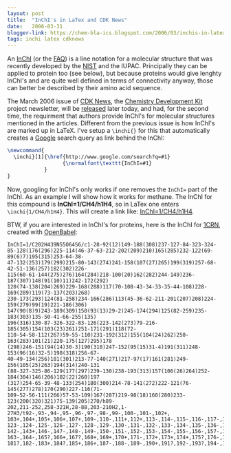 ```yaml
---
layout: post
title:  "InChI's in LaTex and CDK News"
date:   2006-03-31
blogger-link: https://chem-bla-ics.blogspot.com/2006/03/inchis-in-latex-and-cdk-news.html
tags: inchi latex cdknews
---
```


An [InChI](http://www.iupac.org/inchi/) (or the [FAQ](http://www.iupac.org/inchi/)) is a line notation for a
molecular structure that was recently developed by the [NIST](http://www.nist.gov/) and the IUPAC. Principally
they can be applied to protein too (see below), but because proteins would give lenghty InChI's and are quite well defined in terms of connectivity anyway, those can better be described by their amino acid sequence.

The March 2006 issue of [CDK News](http://almost.cubic.uni-koeln.de/cdk/cdk_top/cdk_news/), the
[Chemistry Development Kit](http://cdk.sf.net/) project newsletter, will be
[released](http://sourceforge.net/project/showfiles.php?group_id=20024&package_id=124796) later today,
and had, for the second time, the requirment that authors provide InChI's for molecular structures
mentioned in the articles. Different from the previous issue is how InChI's are marked up in LaTeX. I've setup
a `\inchi{}` for this that automatically creates a [Google](http://www.google.com/) search query as
link behind the InChI:

```latex
\newcommand{
  \inchi}[1]{\href{http://www.google.com/search?q=#1}
                  {\normalfont\texttt{InChI=#1}
            }
}
```

Now, googling for InChI's only works if one removes the `InChI=` part of the InChI. As an example I will show
how it works for methane. The InChI for this compound is **InChI=1/CH4/h1H4**, so in LaTex one enters `\inchi{1/CH4/h1H4}`.
This will create a link like: [InChI=1/CH4/h1H4](http://www.google.com/search?q=1/CH4/h1H4).

BTW, if you are interested in InChI's for proteins, here is the InChI for
[1CRN](http://www.pdb.org/pdb/explore.do?structureId=1CRN), created with
[OpenBabel](http://openbabel.sourceforge.net/):

```
InChI=1/C202H439N55O64S6/c1-28-92(12)149-188(308)237-127-84-323-324-
85-128(176(296)225-114(46-37-63-212-202(209)210)165(285)232-122(69-89(6)7)195(315)253-64-38-
47-132(253)179(299)215-80-143(274)241-158(107(27)265)199(319)257-68-42-51-136(257)182(302)226-
115(60-61-144(275)276)164(284)218-100(20)162(282)244-149)236-187(307)148(91(10)11)242-172(292)
120(74-138(204)269)229-168(288)117(70-108-43-34-33-35-44-108)228-169(289)119(73-137(203)268)
230-173(293)124(81-258)234-166(286)113(45-36-62-211-201(207)208)224-159(279)99(19)221-186(306)
147(90(8)9)243-189(309)150(93(13)29-2)245-174(294)125(82-259)235-183(303)135-50-41-66-255(135)
196(316)130-87-326-322-83-126(223-142(273)79-216-185(305)154(103(23)261)251-171(291)118(72-
110-54-58-112(267)59-55-110)231-192(312)155(104(24)262)250-163(283)101(21)220-175(127)295)178
(298)246-151(94(14)30-3)190(310)247-152(95(15)31-4)191(311)248-153(96(16)32-5)198(318)256-67-
40-49-134(256)181(301)213-77-140(271)217-97(17)161(281)249-156(105(25)263)194(314)240-131
(88-327-325-86-129(177(297)239-130)238-193(313)157(106(26)264)252-184(304)146(206)102(22)260)197
(317)254-65-39-48-133(254)180(300)214-78-141(272)222-121(76-145(277)278)170(290)227-116(71-
109-52-56-111(266)57-53-109)167(287)219-98(18)160(280)233-123(200(320)321)75-139(205)270/h89-
202,211-252,258-321H,28-88,203-210H2,1-27H3/t92-,93-,94-,95-,96-,97-,98-,99-,100-,101-,102+,
103+,104+,105+,106+,107+,109-,110-,111+,112+,113-,114-,115-,116-,117-,118-,119-,120-,121-,122-,
123-,124-,125-,126-,127-,128-,129-,130-,131-,132-,133-,134-,135-,136-,137?,138-,139-,140-,141+,
142-,143+,146-,147-,148-,149-,150-,151-,152-,153-,154-,155-,156-,157-,158-,159+,160?,161-,162?,
163-,164-,165?,166+,167?,168+,169+,170+,171-,172+,173+,174+,175?,176-,177?,178+,179+,180-,
181?,182-,183+,184?,185+,186+,187-,188-,189-,190+,191?,192-,193?,194-,195-,196-,197-,198-,199-/m0/s1
```
